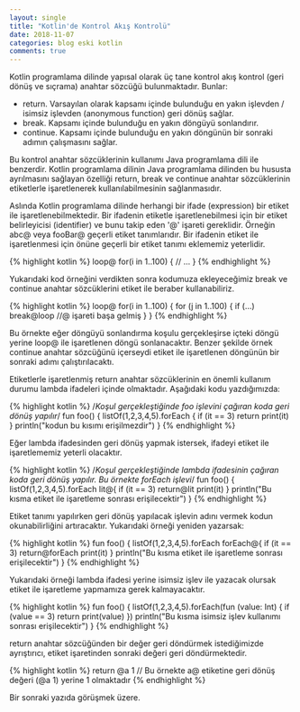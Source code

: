 ```yaml
---
layout: single
title: "Kotlin'de Kontrol Akış Kontrolü"
date: 2018-11-07
categories: blog eski kotlin
comments: true
---
```

Kotlin programlama dilinde yapısal olarak üç tane kontrol akış kontrol (geri dönüş ve sıçrama) anahtar sözcüğü bulunmaktadır. Bunlar:

- return. Varsayılan olarak kapsamı içinde bulunduğu en yakın işlevden / isimsiz işlevden (anonymous function) geri dönüş sağlar.
- break. Kapsamı içinde bulunduğu en yakın döngüyü sonlandırır.
- continue. Kapsamı içinde bulunduğu en yakın döngünün bir sonraki  adımın çalışmasını sağlar.

Bu kontrol anahtar sözcüklerinin kullanımı Java programlama dili ile benzerdir. Kotlin programlama dilinin Java programlama dilinden bu hususta ayrılmasını sağlayan özelliği return,  break ve continue anahtar sözcüklerinin etiketlerle işaretlenerek kullanılabilmesinin sağlanmasıdır.

Aslında Kotlin programlama dilinde herhangi bir ifade (expression) bir etiket ile işaretlenebilmektedir. Bir ifadenin etiketle işaretlenebilmesi için bir etiket belirleyicisi (identifier) ve bunu takip eden '@' işareti gereklidir. Örneğin abc@ veya fooBar@ geçerli etiket tanımlarıdır. Bir ifadenin etiket ile işaretlenmesi için önüne geçerli bir etiket tanımı eklememiz yeterlidir.

{% highlight kotlin %}
loop@ for(i in 1..100) {
    // ...
}
{% endhighlight %}

Yukarıdaki kod örneğini verdikten sonra kodumuza ekleyeceğimiz break ve continue anahtar sözcüklerini etiket ile beraber kullanabiliriz.

{% highlight kotlin %}
loop@ for(i in 1..100) {
    for (j in 1..100) {
        if (...) break@loop //@ işareti başa gelmiş
    }
}
{% endhighlight %}

Bu örnekte eğer döngüyü sonlandırma koşulu gerçekleşirse içteki döngü yerine loop@ ile işaretlenen döngü sonlanacaktır. Benzer şekilde örnek continue anahtar sözcüğünü içerseydi etiket ile işaretlenen döngünün bir sonraki adımı çalıştırılacaktı.

Etiketlerle işaretlenmiş return anahtar sözcüklerinin en önemli kullanım durumu lambda ifadeleri içinde olmaktadır.  Aşağıdaki kodu yazdığımızda:

{% highlight kotlin %}
/*Koşul gerçekleştiğinde foo işlevini çağıran koda geri dönüş yapılır*/
fun foo() {
    listOf(1,2,3,4,5).forEach {
        if (it == 3) return
        print(it)
    }
    println("kodun bu kısımı erişilmezdir")
}
{% endhighlight %}

Eğer lambda ifadesinden geri dönüş yapmak istersek, ifadeyi etiket ile işaretlememiz yeterli olacaktır.

{% highlight kotlin %}
/*Koşul gerçekleştiğinde lambda ifadesinin çağıran koda geri dönüş yapılır. Bu örnekte forEach işlevi*/
fun foo() {
    listOf(1,2,3,4,5).forEach lit@{
        if (it == 3) return@lit
        print(it)
    }
    println("Bu kısma etiket ile işaretleme sonrası erişilecektir")
}
{% endhighlight %}

Etiket tanımı yapılırken geri dönüş yapılacak işlevin adını vermek kodun okunabilirliğini artıracaktır. Yukarıdaki örneği yeniden yazarsak:

{% highlight kotlin %}
fun foo() {
    listOf(1,2,3,4,5).forEach forEach@{
        if (it == 3) return@forEach
        print(it)
    }
    println("Bu kısma etiket ile işaretleme sonrası erişilecektir")
}
{% endhighlight %}

Yukarıdaki örneği lambda ifadesi yerine isimsiz işlev ile yazacak olursak etiket ile işaretleme yapmamıza gerek kalmayacaktır.

{% highlight kotlin %}
fun foo() {
    listOf(1,2,3,4,5).forEach(fun (value: Int) {
        if (value == 3) return
        print(value)
    })
    println("Bu kısma isimsiz işlev kullanımı sonrası erişilecektir")
}
{% endhighlight %}

return anahtar sözcüğünden bir değer geri döndürmek istediğimizde ayrıştırıcı, etiket işaretinden sonraki değeri geri döndürmektedir.

{% highlight kotlin %}
return @a 1 // Bu örnekte a@ etiketine geri dönüş değeri (@a 1) yerine 1 olmaktadır
{% endhighlight %}

Bir sonraki yazıda görüşmek üzere.